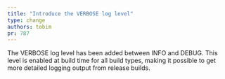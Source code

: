 ```yaml
---
title: "Introduce the VERBOSE log level"
type: change
authors: tobim
pr: 787
---
```


The VERBOSE log level has been added between INFO and DEBUG. This level is
enabled at build time for all build types, making it possible to get more
detailed logging output from release builds.
